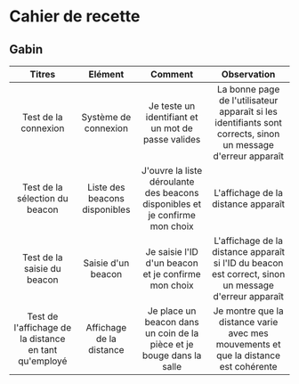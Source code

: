 # Cahier de recette

## Gabin

| Titres | Elément | Comment | Observation |
| :-------------: | :-------------: | :-------------: | :-------------: |
| Test de la connexion | Système de connexion | Je teste un identifiant et un mot de passe valides | La bonne page de l'utilisateur apparaît si les identifiants sont corrects, sinon un message d'erreur apparaît |
| Test de la sélection du beacon | Liste des beacons disponibles | J'ouvre la liste déroulante des beacons disponibles et je confirme mon choix | L'affichage de la distance apparaît |
| Test de la saisie du beacon | Saisie d'un beacon | Je saisie l'ID d'un beacon et je confirme mon choix | L'affichage de la distance apparaît si l'ID du beacon est correct, sinon un message d'erreur apparaît |
| Test de l'affichage de la distance en tant qu'employé | Affichage de la distance | Je place un beacon dans un coin de la pièce et je bouge dans la salle | Je montre que la distance varie avec mes mouvements et que la distance est cohérente |
